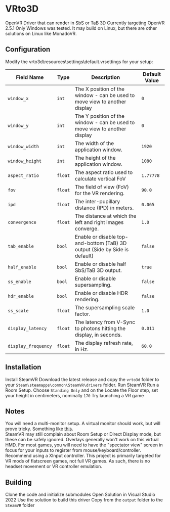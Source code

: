 # VRto3D

OpenVR Driver that can render in SbS or TaB 3D
Currently targeting OpenVR 2.5.1
Only Windows was tested. It may build on Linux, but there are other solutions on Linux like MonadoVR.


## Configuration

Modify the vrto3d\resources\settings\default.vrsettings
for your setup:

| Field Name          | Type    | Description                                                                                 | Default Value |
|---------------------|---------|---------------------------------------------------------------------------------------------|---------------|
| `window_x`          | `int`   | The X position of the window - can be used to move view to another display                  | `0`           |
| `window_y`          | `int`   | The Y position of the window - can be used to move view to another display                  | `0`           |
| `window_width`      | `int`   | The width of the application window.                                                        | `1920`        |
| `window_height`     | `int`   | The height of the application window.                                                       | `1080`        |
| `aspect_ratio`      | `float` | The aspect ratio used to calculate vertical FoV                                             | `1.77778`     |
| `fov`               | `float` | The field of view (FoV) for the VR rendering.                                               | `90.0`        |
| `ipd`               | `float` | The inter-pupillary distance (IPD) in meters.                                               | `0.065`       |
| `convergence`       | `float` | The distance at which the left and right images converge.                                   | `1.0`         |
| `tab_enable`        | `bool`  | Enable or disable top-and-bottom (TaB) 3D output (Side by Side is default)                  | `false`       |
| `half_enable`       | `bool`  | Enable or disable half SbS/TaB 3D output.                                                   | `true`        |
| `ss_enable`         | `bool`  | Enable or disable supersampling.                                                            | `false`       |
| `hdr_enable`        | `bool`  | Enable or disable HDR rendering.                                                            | `false`       |
| `ss_scale`          | `float` | The supersampling scale factor.                                                             | `1.0`         |
| `display_latency`   | `float` | The latency from V-Sync to photons hitting the display, in seconds.                         | `0.011`       |
| `display_frequency` | `float` | The display refresh rate, in Hz.                                                            | `60.0`        |


## Installation

Install SteamVR
Download the latest release and copy the `vrto3d` folder to your `Steam\steamapps\common\SteamVR\drivers` folder.
Run SteamVR
Run a Room Setup. Choose `Standing Only` and on the Locate the Floor step, set your height in centimeters, nominally `170`
Try launching a VR game


## Notes

You will need a multi-monitor setup. A virtual monitor should work, but will prove tricky. Something like [this](https://www.reddit.com/r/cloudygamer/comments/185agmk/guide_how_to_setup_hdr_with_moonlightsunshine/).  
SteamVR may still complain about Room Setup or Direct Display mode, but these can be safely ignored.
Overlays generally won't work on this virtual HMD.
For most games, you will need to have the "spectator view" screen in focus for your inputs to register from mouse/keyboard/controller.
Recommend using a XInput controller.
This project is primarily targeted for VR mods of flatscreen games, not full VR games. As such, there is no headset movement or VR controller emulation.


## Building

Clone the code and initialize submodules
Open Solution in Visual Studio 2022
Use the solution to build this driver
Copy from the `output` folder to the `SteamVR` folder